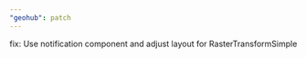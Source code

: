 ```yaml
---
"geohub": patch
---
```


fix: Use notification component and adjust layout for RasterTransformSimple
